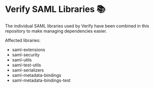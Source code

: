 Verify SAML Libraries 📚
========================

The individual SAML libraries used by Verify have been combined in this repository to make managing dependencies easier.

Affected libraries:

* saml-extensions
* saml-security
* saml-utils
* saml-test-utils
* saml-serializers
* saml-metadata-bindings
* saml-metadata-bindings-test
